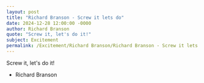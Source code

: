```yaml
---
layout: post
title: "Richard Branson - Screw it lets do"
date: 2024-12-28 12:00:00 -0000
author: Richard Branson
quote: "Screw it, let's do it!"
subject: Excitement
permalink: /Excitement/Richard Branson/Richard Branson - Screw it lets do
---
```


Screw it, let's do it!

- Richard Branson

